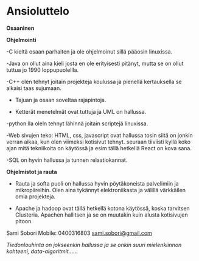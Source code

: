 # Ansioluttelo

**Osaaninen**

**Ohjelmointi**

-C kieltä osaan parhaiten ja ole ohjelmoinut sillä pääosin linuxissa.

-Java on ollut aina kieli josta en ole erityisesti pitänyt, mutta se on ollut tuttua jo 1990 loppupuolellla. 

-C++ olen tehnyt joitain projekteja koulussa ja pienellä kertauksella se alkaisi taas sujumaan.

- Tajuan ja osaan soveltaa rajapintoja.

- Ketterät menetelmät ovat tuttuja ja UML on hallussa.

-python:lla oleln tehnyt lähinnä joitain scriptejä linuxissa.

-Web sivujen teko: HTML, css, javascript ovat hallussa tosin siitä on jonkin verran aikaa, kun olen viimeksi kotisivut tehnyt.
 seuraan tiiviisti kyllä koko ajan mitä tekniikoita on käytössä ja esim tällä hetkellä React on kova sana.
 
 -SQL on hyvin hallussa ja tunnen relaatiokannat.
 

 
 **Ohjelmistot ja rauta**
 
 - Rauta ja softa puoli on hallussa hyvin pöytäkoneista palvelimiin ja mikropiireihin. Olen aina tykännyt elektroniikasta ja välillä 
   värkkäilen omia projekteja. 
   
  - Apache ja hadoop ovat tällä hetkellä kotona käytössä, koska tarvitsen Clusteria. Apachen hallitsen ja se on muutakin kuin alusta
    kotisivujen pitoon.
    
 
 Sami Sobori
 Mobile: 0400316803
 sami.sobori@gmail.com

*Tiedonlouhinta on jokseenkin hallussa ja se onkin suuri mielenkiinnon kohteeni, data-algoritmit......*
